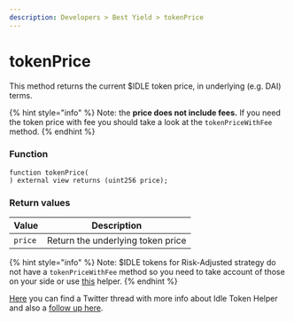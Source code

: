 ```yaml
---
description: Developers > Best Yield > tokenPrice
---
```


# tokenPrice

This method returns the current $IDLE token price, in underlying (e.g. DAI) terms.

{% hint style="info" %}
Note: the **price does not include fees.** If you need the token price with fee you should take a look at the `tokenPriceWithFee` method.
{% endhint %}

### Function

```solidity
function tokenPrice(
) external view returns (uint256 price);
```

### Return values

| Value   | Description                       |
| ------- | --------------------------------- |
| `price` | Return the underlying token price |

{% hint style="info" %}
Note: $IDLE tokens for Risk-Adjusted strategy do not have a `tokenPriceWithFee` method so you need to take account of those on your side or use [this](https://etherscan.io/address/0x04Ce60ed10F6D2CfF3AA015fc7b950D13c113be5#code) helper.
{% endhint %}

[Here](https://twitter.com/emilianobonassi/status/1344419709597458432) you can find a Twitter thread with more info about Idle Token Helper and also a [follow up here](https://twitter.com/emilianobonassi/status/1344550511538802688).
